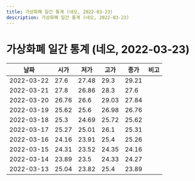 ```yaml
---
title: 가상화폐 일간 통계 (네오, 2022-03-23)
description: 가상화폐 일간 통계 (네오, 2022-03-23)
---
```


가상화폐 일간 통계 (네오, 2022-03-23)
===

|날짜|시가|저가|고가|종가|비고|
|--|--|--|--|--|--|
|2022-03-22|27.6|27.48|29.3|29.21|    |
|2022-03-21|27.8|26.86|28.3|27.6|    |
|2022-03-20|26.76|26.6|29.03|27.84|    |
|2022-03-19|25.62|25.6|26.98|26.76|    |
|2022-03-18|25.3|24.69|25.72|25.62|    |
|2022-03-17|25.27|25.01|26.1|25.31|    |
|2022-03-16|24.16|23.91|25.4|25.26|    |
|2022-03-15|24.31|23.52|24.35|24.16|    |
|2022-03-14|23.89|23.5|24.33|24.27|    |
|2022-03-13|25.04|23.82|25.4|23.89|    |
